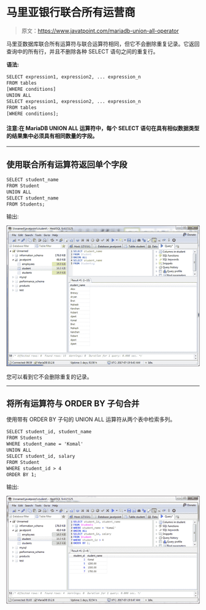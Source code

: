 # 马里亚银行联合所有运营商

> 原文：<https://www.javatpoint.com/mariadb-union-all-operator>

马里亚数据库联合所有运算符与联合运算符相同，但它不会删除重复记录。它返回查询中的所有行，并且不删除各种 SELECT 语句之间的重复行。

**语法:**

```
SELECT expression1, expression2, ... expression_n
FROM tables
[WHERE conditions]
UNION ALL
SELECT expression1, expression2, ... expression_n
FROM tables
[WHERE conditions]; 

```

#### 注意:在 MariaDB UNION ALL 运算符中，每个 SELECT 语句在具有相似数据类型的结果集中必须具有相同数量的字段。

* * *

## 使用联合所有运算符返回单个字段

```
SELECT student_name
FROM Student
UNION ALL 
SELECT student_name
FROM Students; 

```

输出:

![MariaDB Union all operator 1](img/88f5ccb0dd550c981fd552a2241670cd.png)

您可以看到它不会删除重复的记录。

* * *

## 将所有运算符与 ORDER BY 子句合并

使用带有 ORDER BY 子句的 UNION ALL 运算符从两个表中检索多列。

```
SELECT student_id, student_name
FROM Students
WHERE student_name = 'Komal'
UNION ALL 
SELECT student_id, salary
FROM Student
WHERE student_id > 4
ORDER BY 1;

```

输出:

![MariaDB Union all operator 2](img/b1eb995d0aed931cbbf5fcd8c082a745.png)